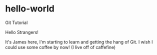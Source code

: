 # hello-world

Git Tutorial

Hello Strangers!

It's James here, I'm starting to learn and getting the hang of Git.
I wish I could use some coffee by now! (I live off of caffefine)
